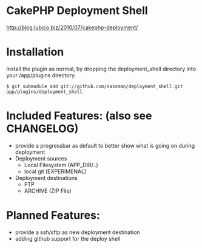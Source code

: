 # CakePHP Deployment Shell #

http://blog.lubico.biz/2010/07/cakephp-deployment/

# Installation #

Install the plugin as normal, by dropping the deployment_shell directory into your /app/plugins directory.

	$ git submodule add git://github.com/sassman/deployment_shell.git app/plugins/deployment_shell

# Included Features: (also see CHANGELOG) #

- provide a progressbar as default to better show what is going on during deployment
- Deployment sources
	- Local Filesystem (APP_DIR/..)
	- local git (EXPERIMENAL)
- Deployment destinations
	- FTP
	- ARCHIVE (ZIP File)


# Planned Features: #

- provide a ssh/sftp as new deployment destination
- adding github support for the deploy shell
 